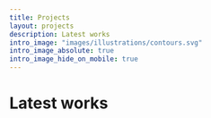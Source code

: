 ```yaml
---
title: Projects
layout: projects
description: Latest works
intro_image: "images/illustrations/contours.svg"
intro_image_absolute: true
intro_image_hide_on_mobile: true
---
```


# Latest works
